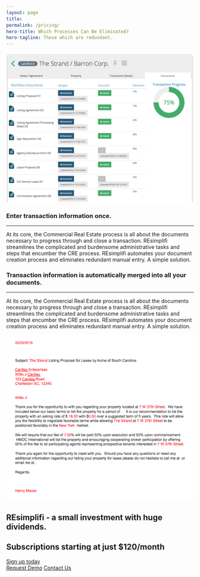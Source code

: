 ```yaml
---
layout: page
title:
permalink: /pricing/
hero-title: Which Processes Can Be Eliminated?
hero-tagline: Those which are redundant.
---
```


<section>
  <article class="flex-order-2">
    <img src="../images/features/resimplifi-document-management-large.png" alt="">
  </article>
  <article class="flex-order-1">
    <h1>Enter transaction information once.</h1><hr>
    <p>At its core, the Commercial Real Estate process is all about the documents necessary to progress through and close a transaction. REsimplifi streamlines the complicated and burdensome administrative tasks and steps that encumber the CRE process. REsimplifi automates your document creation process and eliminates redundant manual entry. A simple solution. </p>
  </article>
</section>

<section>
  <article>
    <h1>Transaction information is automatically merged into all your documents.</h1><hr>
    <p>At its core, the Commercial Real Estate process is all about the documents necessary to progress through and close a transaction. REsimplifi streamlines the complicated and burdensome administrative tasks and steps that encumber the CRE process. REsimplifi automates your document creation process and eliminates redundant manual entry. A simple solution. </p>
  </article>
  <article>
    <img src="../images/features/resimplifi-merged-lease-proposal.png" alt="">
  </article>
</section>

<section class="col-1">
  <h1>REsimplifi - a small investment with huge dividends.</h1>
  <h2>Subscriptions starting at just $120/month</h2>
  <a href="" class="button big-button">Sign up today</a>
  <div class="button-group">
    <a href="" class="button">Request Demo</a>
    <a href="" class="button">Contact Us</a>
  </div>
</section>
